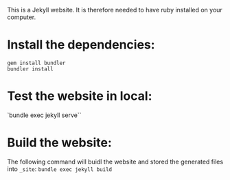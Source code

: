 This is a Jekyll website. It is therefore needed to have ruby installed on your computer.

# Install the dependencies:
```
gem install bundler
bundler install
```

# Test the website in local:
`bundle exec jekyll serve``


# Build the website:
The following command will buidl the website and stored the generated files into `_site`:
`bundle exec jekyll build`

